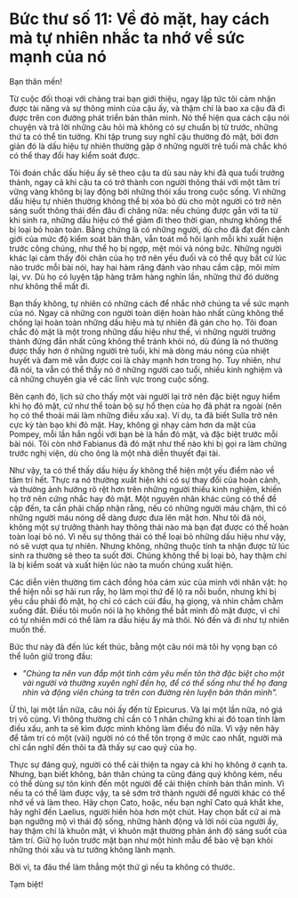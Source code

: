 # Bức thư số 11: Về đỏ mặt, hay cách mà tự nhiên nhắc ta nhớ về sức mạnh của nó

Bạn thân mến!

Từ cuộc đối thoại với chàng trai bạn giới thiệu, ngay lập tức tôi cảm nhận được tài năng và sự thông minh của cậu ấy, và thậm chí là bao xa cậu đã đi được trên con đường phát triển bản thân mình. Nó thể hiện qua cách cậu nói chuyện và trả lời những câu hỏi mà không có sự chuẩn bị từ trước, những thứ ta có thể tin tưởng. Khi tập trung suy nghĩ cậu thường đỏ mặt, bởi đơn giản đó là dấu hiệu tự nhiên thường gặp ở những người trẻ tuổi mà chắc khó có thể thay đổi hay kiểm soát được.

Tôi đoán chắc dấu hiệu ấy sẽ theo cậu ta dù sau này khi đã qua tuổi trưởng thành, ngay cả khi cậu ta có trở thành con người thông thái với một tâm trí vững vàng không bị lay động bởi những thói xấu trong cuộc sống. Vì những dấu hiệu tự nhiên thường không thể bị xóa bỏ dù cho một người có trở nên sáng suốt thông thái đến đâu đi chăng nữa: nếu chúng được gắn với ta từ khi sinh ra, những dấu hiệu có thể giảm đi theo thời gian, nhưng không thể bị loại bỏ hoàn toàn. Bằng chứng là có những người, dù cho đã đạt đến cảnh giới của mức độ kiểm soát bản thân, vẫn toát mồ hôi lạnh mỗi khi xuất hiện trước công chúng, như thể họ bị ngợp, mệt mỏi và nóng bức. Những người khác lại cảm thấy đôi chân của họ trở nên yếu đuối và có thể quỵ bất cứ lúc nào trước mỗi bài nói, hay hai hàm răng đánh vào nhau cầm cập, môi mím lại, vv. Dù họ có luyện tập hàng trăm hàng nghìn lần, những thứ đó dường như không thể mất đi.

Bạn thấy không, tự nhiên có những cách để nhắc nhở chúng ta về sức mạnh của nó. Ngay cả những con người toàn diện hoàn hảo nhất cũng không thể chống lại hoàn toàn những dấu hiệu mà tự nhiên đã gán cho họ. Tôi đoan chắc đỏ mặt là một trong những dấu hiệu như thế, vì những người trưởng thành đứng đắn nhất cũng không thể tránh khỏi nó, dù đúng là nó thường được thấy hơn ở những người trẻ tuổi, khi mà dòng máu nóng của nhiệt huyết và đam mê vẫn được coi là chảy mạnh hơn trong họ. Tuy nhiên, như đã nói, ta vẫn có thể thấy nó ở những người cao tuổi, nhiều kinh nghiệm và cả những chuyên gia về các lĩnh vực trong cuộc sống.

Bên cạnh đó, lịch sử cho thấy một vài người lại trở nên đặc biệt nguy hiểm khi họ đỏ mặt, cứ như thể toàn bộ sự hổ thẹn của họ đã phát ra ngoài (nên họ có thể thoải mái làm những điều xấu xa). Ví dụ, ta đã biết Sulla trở nên cực kỳ tàn bạo khi đỏ mặt. Hay, không gì nhạy cảm hơn da mặt của Pompey, mỗi lần hắn ngồi với bạn bè là hắn đỏ mặt, và đặc biệt trước mỗi bài nói. Tôi còn nhớ Fabianus đã đỏ mặt như thế nào khi bị gọi ra làm chứng trước nghị viện, dù cho ông là một nhà diễn thuyết đại tài.

Như vậy, ta có thể thấy dấu hiệu ấy không thể hiện một yếu điểm nào về tâm trí hết. Thực ra nó thường xuất hiện khi có sự thay đổi của hoàn cảnh, và thường ảnh hưởng rõ rệt hơn trên những người thiếu kinh nghiệm, khiến họ trở nên cứng nhắc hay đỏ mặt. Một nguyên nhân khác cũng có thể đề cập đến, ta cần phải chấp nhận rằng, nếu có những người máu chậm, thì có những người máu nóng dễ dàng được đưa lên mặt hơn. Như tôi đã nói, không một sự trưởng thành hay thông thái nào mà bạn đạt được có thể hoàn toàn loại bỏ nó. Vì nếu sự thông thái có thể loại bỏ những dấu hiệu như vậy, nó sẽ vượt qua tự nhiên. Nhưng không, những thuộc tính ta nhận được từ lúc sinh ra thường sẽ theo ta suốt đời. Chúng không thể bị loại bỏ, hay thậm chí là bị kiểm soát và xuất hiện lúc nào ta muốn chúng xuất hiện.

Các diễn viên thường tìm cách đồng hóa cảm xúc của mình với nhân vật: họ thể hiện nỗi sợ hãi run rẩy, họ làm mọi thứ để lộ ra nỗi buồn, nhưng khi bị yêu cầu phải đỏ mặt, họ chỉ có cách cúi đầu, hạ giọng, và nhìn chằm chằm xuống đất. Điều tôi muốn nói là họ không thể bắt mình đỏ mặt được, vì chỉ có tự nhiên mới có thể làm ra dấu hiệu ấy mà thôi. Nó đến và đi như tự nhiên muốn thế.

Bức thư này đã đến lúc kết thúc, bằng một câu nói mà tôi hy vọng bạn có thể luôn giữ trong đầu:

- _"Chúng ta nên vun đắp một tình cảm yêu mến tôn thờ đặc biệt cho một vài người và thường xuyên nghĩ đến họ, để có thể sống như thể họ đang nhìn và động viên chúng ta trên con đường rèn luyện bản thân mình"._

Ừ thì, lại một lần nữa, câu nói ấy đến từ Epicurus. Và lại một lần nữa, nó giá trị vô cùng. Vì thông thường chỉ cần có 1 nhân chứng khi ai đó toan tính làm điều xấu, anh ta sẽ kìm được mình không làm điều đó nữa. Vì vậy nên hãy để tâm trí có một (vài) người nó có thể tôn trọng ở mức cao nhất, người mà chỉ cần nghĩ đến thôi ta đã thấy sự cao quý của họ.

Thực sự đáng quý, người có thể cải thiện ta ngay cả khi họ không ở cạnh ta. Nhưng, bạn biết không, bản thân chúng ta cũng đáng quý không kém, nếu có thể dùng sự tôn kính đến một người để cải thiện chính bản thân mình. Vì nếu ta có thể làm được vậy, ta sẽ sớm trở thành người để người khác có thể nhớ về và làm theo. Hãy chọn Cato, hoặc, nếu bạn nghĩ Cato quá khắt khe, hãy nghĩ đến Laelius, người hiền hòa hơn một chút. Hay chọn bất cứ ai mà bạn ngưỡng mộ vì thái độ sống, những hành động và lời nói của người ấy, hay thậm chí là khuôn mặt, vì khuôn mặt thường phản ánh độ sáng suốt của tâm trí. Giữ họ luôn trước mặt bạn như một hình mẫu để bảo vệ bạn khỏi những thói xấu và tư tưởng không lành mạnh.

Bởi vì, ta đâu thể làm thẳng một thứ gì nếu ta không có thước.

Tạm biệt!